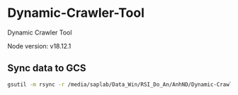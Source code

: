 # Dynamic-Crawler-Tool

Dynamic Crawler Tool

Node version: v18.12.1

## Sync data to GCS

```bash
gsutil -m rsync -r /media/saplab/Data_Win/RSI_Do_An/AnhND/Dynamic-Crawler-Tool/output gs://efiss/data/output
```
